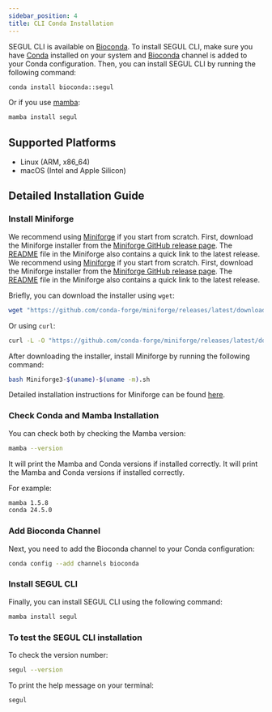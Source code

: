 ```yaml
---
sidebar_position: 4
title: CLI Conda Installation
---
```


SEGUL CLI is available on [Bioconda](https://anaconda.org/bioconda/segul). To install SEGUL CLI, make sure you have [Conda](https://docs.conda.io/en/latest/) installed on your system and [Bioconda](https://bioconda.github.io/index.html) channel is added to your Conda configuration. Then, you can install SEGUL CLI by running the following command:

```bash
conda install bioconda::segul
```

Or if you use [mamba](https://github.com/mamba-org/mamba):

```bash
mamba install segul
```

## Supported Platforms

- Linux (ARM, x86_64)
- macOS (Intel and Apple Silicon)

## Detailed Installation Guide

### Install Miniforge

We recommend using [Miniforge](https://github.com/conda-forge/miniforge) if you start from scratch. First, download the Miniforge installer from the [Miniforge GitHub release page](https://github.com/conda-forge/miniforge/releases). The [README](https://github.com/conda-forge/miniforge) file in the Miniforge also contains a quick link to the latest release.
We recommend using [Miniforge](https://github.com/conda-forge/miniforge) if you start from scratch. First, download the Miniforge installer from the [Miniforge GitHub release page](https://github.com/conda-forge/miniforge/releases). The [README](https://github.com/conda-forge/miniforge) file in the Miniforge also contains a quick link to the latest release.

Briefly, you can download the installer using `wget`:

```bash
wget "https://github.com/conda-forge/miniforge/releases/latest/download/Miniforge3-$(uname)-$(uname -m).sh"
```

Or using `curl`:

```bash
curl -L -O "https://github.com/conda-forge/miniforge/releases/latest/download/Miniforge3-$(uname)-$(uname -m).sh"
```

After downloading the installer, install Miniforge by running the following command:

```bash
bash Miniforge3-$(uname)-$(uname -m).sh
```

Detailed installation instructions for Miniforge can be found [here](https://github.com/conda-forge/miniforge).

### Check Conda and Mamba Installation

You can check both by checking the Mamba version:

```bash
mamba --version
```

It will print the Mamba and Conda versions if installed correctly.
It will print the Mamba and Conda versions if installed correctly.

For example:

```bash
mamba 1.5.8
conda 24.5.0
```

### Add Bioconda Channel

Next, you need to add the Bioconda channel to your Conda configuration:

```bash
conda config --add channels bioconda
```

### Install SEGUL CLI

Finally, you can install SEGUL CLI using the following command:

```bash
mamba install segul
```

### To test the SEGUL CLI installation

To check the version number:

```bash
segul --version
```

To print the help message on your terminal:

```bash
segul
```
